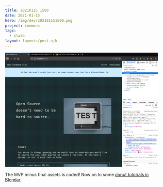 ```yaml
---
title: 20210115 1500
date: 2021-01-15
hero: /img/dev/202101151500.png
project: commons
tags:
  - slate
layout: layouts/post.njk
---
```


![Screenshot of Slate's new Data Meter](/img/dev/202101151500.png)

The MVP minus final assets is coded! Now on to some [donut tutorials in Blendar](https://youtu.be/TPrnSACiTJ4).
